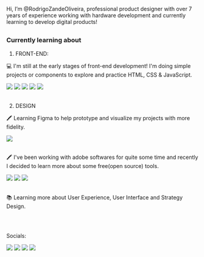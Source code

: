 Hi, I’m @RodrigoZandeOliveira, professional product designer with over 7 years of experience working with hardware development and currently learning to develop digital products!


##
### Currently learning about

1. FRONT-END:

<div> 
  <p>💻 I'm still at the early stages of front-end development! I'm doing simple projects or components to explore and practice HTML, CSS & JavaScript.</p>
  <img src="https://img.shields.io/badge/Visual_Studio_Code-0078D4?style=for-the-badge&logo=visual%20studio%20code&logoColor=white" target="_blank" />
  <img src="https://img.shields.io/badge/HTML5-E34F26?style=for-the-badge&logo=html5&logoColor=white" target="_blank" />
  <img src="https://img.shields.io/badge/CSS3-1572B6?style=for-the-badge&logo=css3&logoColor=white" target="_blank" />
  <img src="https://img.shields.io/badge/JavaScript-323330?style=for-the-badge&logo=javascript&logoColor=F7DF1E" target="_blank" />
  <img src="https://img.shields.io/badge/GIT-E44C30?style=for-the-badge&logo=git&logoColor=white" target="_blank" />
</div>

<div>&nbsp</div>

2. DESIGN
<div>
  <p>🖍 Learning Figma to help prototype and visualize my projects with more fidelity.</p>
  <img src="https://img.shields.io/badge/Figma-F24E1E?style=for-the-badge&logo=figma&logoColor=white" targt="_blank" />

<div>&nbsp</div>
  
  <p>🖍 I've been working with adobe softwares for quite some time and recently I decided to learn more about some free(open source) tools.</p>
  <img src="https://img.shields.io/badge/gimp-5C5543?style=for-the-badge&logo=gimp&logoColor=white" target="_blank" />
  <img src="https://img.shields.io/badge/Inkscape-000000?style=for-the-badge&logo=Inkscape&logoColor=white" target="_blank" />
  <img src="https://img.shields.io/badge/Krita-203759?style=for-the-badge&logo=krita&logoColor=EEF37B" target="_blank" />
</div>

<div>&nbsp</div>

<div>
  <p>📚 Learning more about User Experience, User Interface and Strategy Design.</p>
</div>

<div>&nbsp</div>

##
Socials:
<div>
  <a href="http://linkedin.com/in/rodrigo-zan-de-oliveira-931352119" target="_blank" ><img src="https://img.shields.io/badge/LinkedIn-0077B5?style=for-the-badge&logo=linkedin&logoColor=white" target="_blank"/></a>
  <a href="https://www.behance.net/RodrigoZandeOliveira" target="_blank"><img src="https://img.shields.io/badge/-Behance-blue?style=for-the-badge&logo=behance&logoColor=white" target="_blank"/></a>
  <a href="http://youtube.com/@channel/UCFQ8aay5MPDsirzyjSjs6XA?view_as=subscriber" targt="_blank"><img src="https://img.shields.io/badge/YouTube-FF0000?style=for-the-badge&logo=youtube&logoColor=white" target="_blank" /></a>
  <a href="https://www.udemy.com/user/rodrigo-zan-de-oliviera/" targt="_blank"><img src="https://img.shields.io/badge/Udemy-EC5252?style=for-the-badge&logo=Udemy&logoColor=white" target="_blank" /></a>
</div>

<!---
RodrigoZandeOliveira/RodrigoZandeOliveira is a ✨ special ✨ repository because its `README.md` (this file) appears on your GitHub profile.
You can click the Preview link to take a look at your changes.
--->
